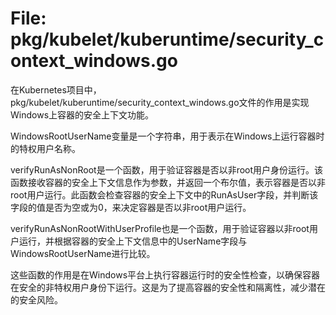 # File: pkg/kubelet/kuberuntime/security_context_windows.go

在Kubernetes项目中，pkg/kubelet/kuberuntime/security_context_windows.go文件的作用是实现Windows上容器的安全上下文功能。

WindowsRootUserName变量是一个字符串，用于表示在Windows上运行容器时的特权用户名称。

verifyRunAsNonRoot是一个函数，用于验证容器是否以非root用户身份运行。该函数接收容器的安全上下文信息作为参数，并返回一个布尔值，表示容器是否以非root用户运行。此函数会检查容器的安全上下文中的RunAsUser字段，并判断该字段的值是否为空或为0，来决定容器是否以非root用户运行。

verifyRunAsNonRootWithUserProfile也是一个函数，用于验证容器以非root用户运行，并根据容器的安全上下文信息中的UserName字段与WindowsRootUserName进行比较。

这些函数的作用是在Windows平台上执行容器运行时的安全性检查，以确保容器在安全的非特权用户身份下运行。这是为了提高容器的安全性和隔离性，减少潜在的安全风险。

